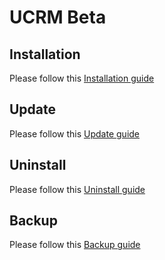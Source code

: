 # UCRM Beta

## Installation 
Please follow this [Installation guide](https://github.com/U-CRM/billing/wiki/Installation-guide)

## Update 
Please follow this [Update guide](https://github.com/U-CRM/billing/wiki/Update-guide)

## Uninstall 
Please follow this [Uninstall guide](https://github.com/U-CRM/billing/wiki/Uninstall-guide)

## Backup
Please follow this [Backup guide](https://github.com/U-CRM/billing/wiki/Data-backup)
